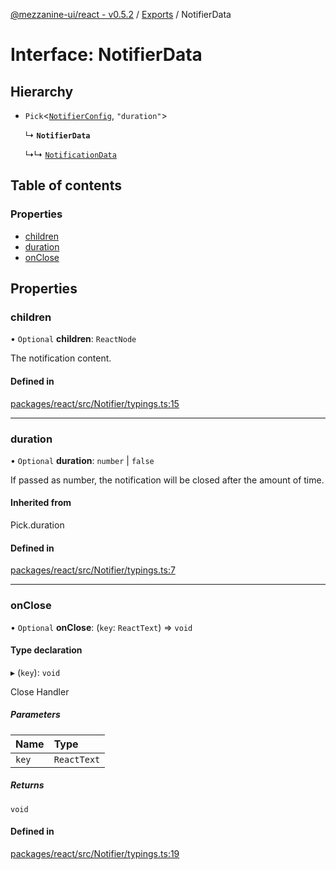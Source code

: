 [@mezzanine-ui/react - v0.5.2](../README.md) / [Exports](../modules.md) / NotifierData

# Interface: NotifierData

## Hierarchy

- `Pick`<[`NotifierConfig`](notifierconfig.md), ``"duration"``\>

  ↳ **`NotifierData`**

  ↳↳ [`NotificationData`](notificationdata.md)

## Table of contents

### Properties

- [children](notifierdata.md#children)
- [duration](notifierdata.md#duration)
- [onClose](notifierdata.md#onclose)

## Properties

### children

• `Optional` **children**: `ReactNode`

The notification content.

#### Defined in

[packages/react/src/Notifier/typings.ts:15](https://github.com/Mezzanine-UI/mezzanine/blob/83e0173/packages/react/src/Notifier/typings.ts#L15)

___

### duration

• `Optional` **duration**: `number` \| ``false``

If passed as number, the notification will be closed after the amount of time.

#### Inherited from

Pick.duration

#### Defined in

[packages/react/src/Notifier/typings.ts:7](https://github.com/Mezzanine-UI/mezzanine/blob/83e0173/packages/react/src/Notifier/typings.ts#L7)

___

### onClose

• `Optional` **onClose**: (`key`: `ReactText`) => `void`

#### Type declaration

▸ (`key`): `void`

Close Handler

##### Parameters

| Name | Type |
| :------ | :------ |
| `key` | `ReactText` |

##### Returns

`void`

#### Defined in

[packages/react/src/Notifier/typings.ts:19](https://github.com/Mezzanine-UI/mezzanine/blob/83e0173/packages/react/src/Notifier/typings.ts#L19)
